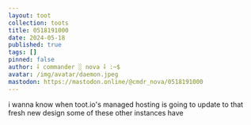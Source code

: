 ```yaml
---
layout: toot
collection: toots
title: 0518191000
date: 2024-05-18
published: true
tags: []
pinned: false
author: ⸸ commander ░ nova ⸸ :~$
avatar: /img/avatar/daemon.jpeg
mastodon: https://mastodon.online/@cmdr_nova/0518191000
---
```


i wanna know when toot.io's managed hosting is going to update to that fresh new design some of these other instances have
